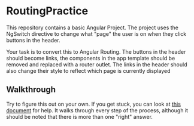 # RoutingPractice

This repository contains a basic Angular Project. The project uses the NgSwitch directive to change what "page" the user is
on when they click buttons in the header.

Your task is to convert this to Angular Routing. The buttons in the header should become links, the components
in the app template should be removed and replaced with a router outlet. The links in the header should also change 
their style to reflect which page is currently displayed

## Walkthrough
Try to figure this out on your own. If you get stuck, you can look at [this document](https://docs.google.com/document/d/1ubMXg-q2eMCxKlI5zy52q-yqK3yKgtlUbjcaas9TRPM/edit?usp=sharing) for help. It walks through every
step of the process, although it should be noted that there is more than one "right" answer.

